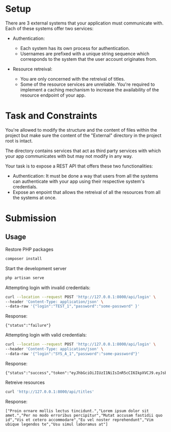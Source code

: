 

# Setup

There are 3 external systems that your application must communicate with. Each of these systems offer two services:

- Authentication:
    - Each system has its own process for authentication.
    - Usernames are prefixed with a unique string sequence which corresponds to the system that the user account originates from.

- Resource retreival:
    - You are only concerned with the retreival of titles.
    - Some of the resource services are unreliable. You're required to implement a caching mechanism to increase the availability of the resource endpoint of your app.

# Task and Constraints

You're allowed to modify the structure and the content of files within the project but make sure the content of the "External" directory in the project root is intact.

The directory contains services that act as third party services with which your app communicates with but may not modify in any way.

Your task is to expose a REST API that offers these two functionalities:
- Authentication: It must be done a way that users from all the systems can authenticate with your app using their respective system's credentials.
- Expose an enpoint that allows the retreival of all the resources from all the systems at once.

# Submission

## Usage

Restore PHP packages
```bash
composer install
```

Start the development server
```bash
php artisan serve
```

Attempting login with invalid credentials:
```bash
curl --location --request POST 'http://127.0.0.1:8000/api/login' \
--header 'Content-Type: application/json' \
--data-raw '{"login":"TEST_1","password":"some-password" }'
```

Response:
```
{"status":"failure"}
```

Attempting login with valid credentials:
```bash
curl --location --request POST 'http://127.0.0.1:8000/api/login' \
--header 'Content-Type: application/json' \
--data-raw '{"login":"SYS_A_1","password":"some-password"}'
```

Response:
```
{"status":"success","token":"eyJhbGciOiJIUzI1NiIsInR5cCI6IkpXVCJ9.eyJsb2dpbiI6IkZPT18xIiwiY29udGV4dCI6IkZPTyIsImlhdCI6MTUxNjIzOTAyMn0.iOLIsd1TXyU53nrMGfjShXD7KSMz_lbaT256TQVYDz8"}
```

Retreive resources
```bash
curl 'http://127.0.0.1:8000/api/titles'
```

Response:
```
["Proin ornare mollis lectus tincidunt.","Lorem ipsum dolor sit amet.","Per no modo erroribus percipitur","Mutat accusam fastidii quo id","Vis et cetero accommodare","Eu vel noster reprehendunt","Vim ubique legendos te","Usu simul laboramus at"]
```